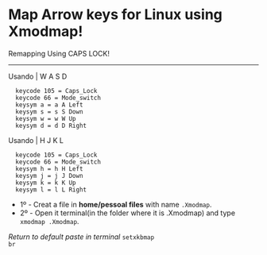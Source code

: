# Map Arrow keys for Linux using Xmodmap!
Remapping Using CAPS LOCK!

<hr>

<section>

  Usando | W A S D
```
  keycode 105 = Caps_Lock
  keycode 66 = Mode_switch  
  keysym a = a A Left
  keysym s = s S Down
  keysym w = w W Up
  keysym d = d D Right
```  
  Usando | H J K L
```
  keycode 105 = Caps_Lock
  keycode 66 = Mode_switch  
  keysym h = h H Left
  keysym j = j J Down
  keysym k = k K Up
  keysym l = l L Right
```
<ul>
<li>1º - Creat a file in <b>home/pessoal files</b> with name <code>.Xmodmap</code>.</li>
<li>2º - Open it terminal(in the folder where it is .Xmodmap) and type <code>xmodmap .Xmodmap</code>.</li>
</ul>

<i>Return to default paste in terminal</i> <code>setxkbmap br</code> 
  

  
</section>
